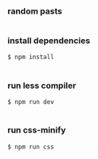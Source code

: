 ### random pasts
#

### install dependencies
```
$ npm install
```
#

### run less compiler
```
$ npm run dev
```
#

### run css-minify
```
$ npm run css
```